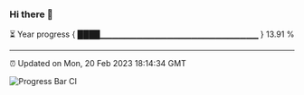 ### Hi there 👋

⏳ Year progress { ████▁▁▁▁▁▁▁▁▁▁▁▁▁▁▁▁▁▁▁▁▁▁▁▁▁▁ } 13.91 %

---

⏰ Updated on Mon, 20 Feb 2023 18:14:34 GMT

![Progress Bar CI](https://github.com/liununu/liununu/workflows/Progress%20Bar%20CI/badge.svg)
